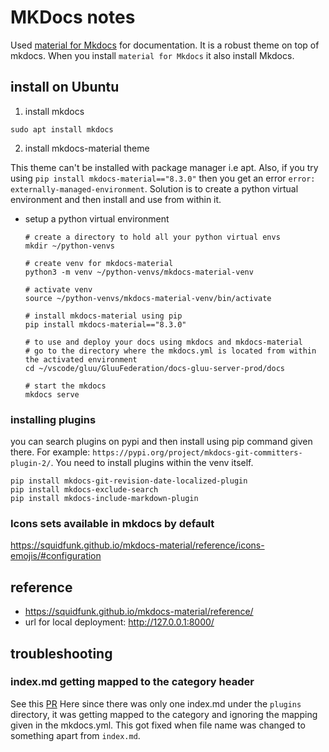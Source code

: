 # MKDocs notes

Used [material for Mkdocs](https://squidfunk.github.io/mkdocs-material/) for documentation. It is a robust theme on top of mkdocs. When you install `material for Mkdocs` it also install Mkdocs. 

## install on Ubuntu

1. install mkdocs

  ```
  sudo apt install mkdocs
  ```

2. install mkdocs-material theme

This theme can't be installed with package manager i.e apt. Also, if you try using `pip install mkdocs-material=="8.3.0"` then you get an error `error: externally-managed-environment`. Solution is to create a python virtual environment and then install and use from within it.
-  setup a python virtual environment
    ```
    # create a directory to hold all your python virtual envs
    mkdir ~/python-venvs
    
    # create venv for mkdocs-material
    python3 -m venv ~/python-venvs/mkdocs-material-venv

    # activate venv
    source ~/python-venvs/mkdocs-material-venv/bin/activate

    # install mkdocs-material using pip
    pip install mkdocs-material=="8.3.0"

    # to use and deploy your docs using mkdocs and mkdocs-material
    # go to the directory where the mkdocs.yml is located from within the activated environment
    cd ~/vscode/gluu/GluuFederation/docs-gluu-server-prod/docs

    # start the mkdocs
    mkdocs serve    
    
    ```

### installing plugins

you can search plugins on pypi and then install using pip command given there. For example: `https://pypi.org/project/mkdocs-git-committers-plugin-2/`. You need to install plugins within the venv itself.

```
pip install mkdocs-git-revision-date-localized-plugin
pip install mkdocs-exclude-search
pip install mkdocs-include-markdown-plugin
```

### Icons sets available in mkdocs by default

https://squidfunk.github.io/mkdocs-material/reference/icons-emojis/#configuration


## reference
- https://squidfunk.github.io/mkdocs-material/reference/
- url for local deployment: http://127.0.0.1:8000/

## troubleshooting

### index.md getting mapped to the category header

See this [PR](https://github.com/JanssenProject/jans/pull/8147) Here since there was only one index.md under the `plugins` directory, it was getting mapped to the category and ignoring the mapping given in the mkdocs.yml. This got fixed when file name was changed to something apart from `index.md`.
